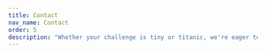 ```yaml
---
title: Contact
nav_name: Contact
order: 5
description: "Whether your challenge is tiny or titanic, we're eager to help. Drop us a line and let's discuss how, together, we can make your project a success."
---
```


<contact-form>

</contact-form>

